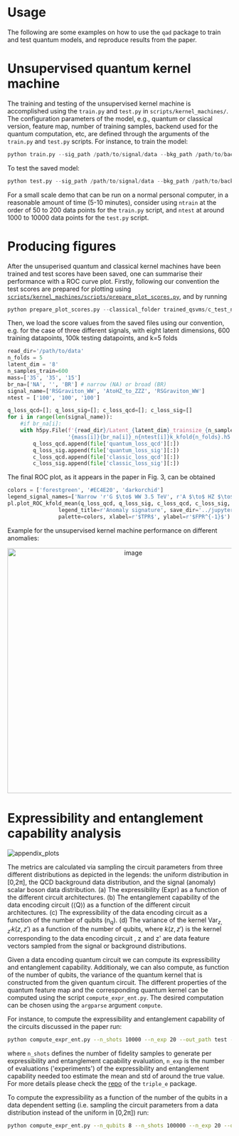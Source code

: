 # Usage
The following are some examples on how to use the `qad` package to train and test quantum models, and reproduce results from the paper.

# Unsupervised quantum kernel machine

The training and testing of the unsupervised kernel machine is
accomplished using the `train.py` and `test.py` in
`scripts/kernel_machines/`. The
configuration parameters of the model, e.g., quantum or classical
version, feature map, number of training samples, backend used for the
quantum computation, etc, are defined through the arguments of the
`train.py` and `test.py` scripts. For instance, to train the model:

``` python
python train.py --sig_path /path/to/signal/data --bkg_path /path/to/background/data --test_bkg_path /path/to/test_background/data --unsup --nqubits 8 --feature_map u_dense_encoding --run_type ideal --output_folder quantum_test --nu_param 0.01 --ntrain 600 --quantum
```

To test the saved model:

``` python
python test.py --sig_path /path/to/signal/data --bkg_path /path/to/background/data --test_bkg_path /path/to/test_background/data --model trained_qsvms/quantum_test_nu\=0.01_ideal/
```

For a small scale demo that can be run on a normal personal computer, in a reasonable amount of time (5-10 minutes), consider using `ntrain` at the order of 50 to 200 data points for the `train.py` script, and `ntest` at around 1000 to 10000 data points for the `test.py` script.
# Producing figures

After the unsuperised quantum and classical kernel machines have been trained and test scores have been saved, one can summarise their performance with a ROC curve plot. Firstly, following our convention the test scores are prepared for plotting using [`scripts/kernel_machines/scripts/prepare_plot_scores.py`](https://github.com/vbelis/latent-ad-qml/blob/docs-reformat/scripts/kernel_machines/prepare_plot_scores.py), and by running

```python
python prepare_plot_scores.py --classical_folder trained_qsvms/c_test_nu\=0.01/ --quantum_folder trained_qsvms/q_test_nu\=0.01_ideal/ --out_path test_plot --name_suffix n<n_test>_k<k_folds>
```

Then, we load the score values from the saved files using our convention, e.g. for the case of three different signals, with eight latent dimensions,  600 training datapoints, 100k testing datapoints, and k=5 folds

```python
read_dir='/path/to/data'
n_folds = 5
latent_dim = '8'
n_samples_train=600
mass=['35', '35', '15']
br_na=['NA', '', 'BR'] # narrow (NA) or broad (BR)
signal_name=['RSGraviton_WW', 'AtoHZ_to_ZZZ', 'RSGraviton_WW']
ntest = ['100', '100', '100']

q_loss_qcd=[]; q_loss_sig=[]; c_loss_qcd=[]; c_loss_sig=[]
for i in range(len(signal_name)):
    #if br_na[i]: 
    with h5py.File(f'{read_dir}/Latent_{latent_dim}_trainsize_{n_samples_train}_{signal_name[i]}'
                   '{mass[i]}{br_na[i]}_n{ntest[i]}k_kfold{n_folds}.h5', 'r') as file:
        q_loss_qcd.append(file['quantum_loss_qcd'][:])
        q_loss_sig.append(file['quantum_loss_sig'][:])
        c_loss_qcd.append(file['classic_loss_qcd'][:])
        c_loss_sig.append(file['classic_loss_sig'][:])
```

The final ROC plot, as it appears in the paper in Fig. 3, can be obtained 

```python
colors = ['forestgreen', '#EC4E20', 'darkorchid']
legend_signal_names=['Narrow 'r'G $\to$ WW 3.5 TeV', r'A $\to$ HZ $\to$ ZZZ 3.5 TeV', 'Broad 'r'G $\to$ WW 1.5 TeV']
pl.plot_ROC_kfold_mean(q_loss_qcd, q_loss_sig, c_loss_qcd, c_loss_sig, legend_signal_names, n_folds,\
                legend_title=r'Anomaly signature', save_dir='../jupyter_plots', pic_id='test',
                palette=colors, xlabel=r'$TPR$', ylabel=r'$FPR^{-1}$')
```
Example for the unsupervised kernel machine performance on different anomalies:
<p align="center">
<img width="550" alt="image" src="https://user-images.githubusercontent.com/48251467/220371963-0dbd3ef5-a1db-474d-a976-900a71fd8cc4.png">
</p>

# Expressibility and entanglement capability analysis

![appendix_plots](https://user-images.githubusercontent.com/48251467/222736371-a2d74ee1-fe1b-4eaf-bfa8-0a494c382ca5.png)

The metrics are calculated via sampling the circuit parameters from
three different distributions as depicted in the legends: the uniform
distribution in \[0,2π\], the QCD background data distribution, and the
signal (anomaly) scalar boson data distribution. (a) The expressibility
(Expr) as a function of the different circuit architectures. (b) The
entanglement capability of the data encoding circuit
($\langle \mathrm{Q} \rangle$) as a function of the different circuit
architectures. (c) The expressibility of the data encoding circuit as a
function of the number of qubits $(\mathrm{n_q})$. (d) The variance of
the kernel $\mathrm{Var}_{z, z'}k(z,z')$ as a function of the number of
qubits, where $k(z,z')$ is the kernel corresponding to the data encoding
circuit , z and z\' are data feature vectors sampled from the signal or
background distributions.

Given a data encoding quantum circuit we can compute its expressibility
and entanglement capability. Additionaly, we can also compute, as
function of the number of qubits, the variance of the quantum kernel
that is constructed from the given quantum circuit. The different
properties of the quantum feature map and the corresponding quantum
kernel can be computed using the script `compute_expr_ent.py`. The
desired computation can be chosen using the `argparse` argument
`compute`.

For instance, to compute the expressibility and entanglement capability
of the circuits discussed in the paper run:

``` bash
python compute_expr_ent.py --n_shots 10000 --n_exp 20 --out_path test --compute expr_ent_vs_circ
```

where `n_shots` defines the number of fidelity samples to generate per
expressibility and entanglement capability evaluation, `n_exp` is the
number of evaluations ('experiments') of the expressibility and
entanglement capability needed too estimate the mean and std of around
the true value. For more details please check the
[repo](https://github.com/vbelis/triple_e) of the `triple_e` package.

To compute the expressibility as a function of the number of the qubits
in a data dependent setting (i.e. sampling the circuit parameters from a
data distribution instead of the uniform in \[0,2π\]) run:

``` bash
python compute_expr_ent.py --n_qubits 8 --n_shots 100000 --n_exp 20 --out_path test --compute expr_vs_qubits --data_path dataset1_path dataset2_path dataset3_path --data_dependent
```
